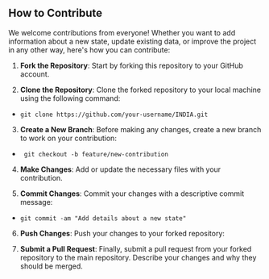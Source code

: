## How to Contribute

We welcome contributions from everyone! Whether you want to add information about a new state, update existing data, or improve the project in any other way, here's how you can contribute:

1. **Fork the Repository**: Start by forking this repository to your GitHub account.

2. **Clone the Repository**: Clone the forked repository to your local machine using the following command:

- `git clone https://github.com/your-username/INDIA.git`

3. **Create a New Branch**: Before making any changes, create a new branch to work on your contribution:

- ` git checkout -b feature/new-contribution`

4. **Make Changes**: Add or update the necessary files with your contribution.

5. **Commit Changes**: Commit your changes with a descriptive commit message:

- `git commit -am "Add details about a new state"`

6. **Push Changes**: Push your changes to your forked repository:

7. **Submit a Pull Request**: Finally, submit a pull request from your forked repository to the main repository. Describe your changes and why they should be merged.
